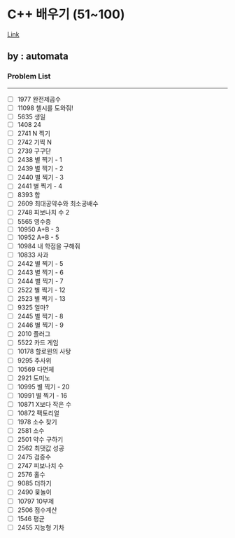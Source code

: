 # C++ 배우기 (51~100)
[Link](https://www.acmicpc.net/workbook/view/567)

## by : automata

### Problem List
---
- [ ] 1977	 완전제곱수		
- [ ] 11098	 첼시를 도와줘!	
- [ ] 5635	 생일	
- [ ] 1408	 24		
- [ ] 2741	 N 찍기	
- [ ] 2742	 기찍 N	
- [ ] 2739	 구구단
- [ ] 2438	 별 찍기 - 1		
- [ ] 2439	 별 찍기 - 2		
- [ ] 2440	 별 찍기 - 3		
- [ ] 2441	 별 찍기 - 4		
- [ ] 8393	 합
- [ ] 2609	 최대공약수와 최소공배수
- [ ] 2748	 피보나치 수 2
- [ ] 5565	 영수증	
- [ ] 10950	 A+B - 3
- [ ] 10952	 A+B - 5
- [ ] 10984	 내 학점을 구해줘
- [ ] 10833	 사과
- [ ] 2442	 별 찍기 - 5
- [ ] 2443	 별 찍기 - 6		
- [ ] 2444	 별 찍기 - 7		
- [ ] 2522	 별 찍기 - 12		
- [ ] 2523	 별 찍기 - 13		
- [ ] 9325	 얼마?
- [ ] 2445	 별 찍기 - 8		
- [ ] 2446	 별 찍기 - 9		
- [ ] 2010	 플러그
- [ ] 5522	 카드 게임
- [ ] 10178	 할로윈의 사탕
- [ ] 9295	 주사위	
- [ ] 10569	 다면체
- [ ] 2921	 도미노	
- [ ] 10995	 별 찍기 - 20		
- [ ] 10991	 별 찍기 - 16		
- [ ] 10871	 X보다 작은 수	
- [ ] 10872	 팩토리얼
- [ ] 1978	 소수 찾기
- [ ] 2581	 소수	
- [ ] 2501	 약수 구하기		
- [ ] 2562	 최댓값	성공
- [ ] 2475	 검증수
- [ ] 2747	 피보나치 수		
- [ ] 2576	 홀수
- [ ] 9085	 더하기
- [ ] 2490	 윷놀이
- [ ] 10797	 10부제
- [ ] 2506	 점수계산
- [ ] 1546	 평균
- [ ] 2455	 지능형 기차